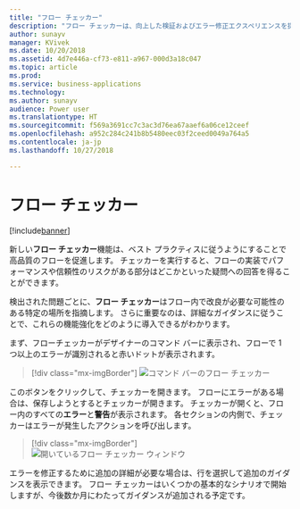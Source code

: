 ```yaml
---
title: "フロー チェッカー"
description: "フロー チェッカーは、向上した検証およびエラー修正エクスペリエンスを提供します。 フロー内のエラーや警告がある場所についてのコンテキスト内ヘルプを取得し、それらのエラーを修正する方法のガイドを参照できます。"
author: sunayv
manager: KVivek
ms.date: 10/20/2018
ms.assetid: 4d7e446a-cf73-e811-a967-000d3a18c047
ms.topic: article
ms.prod: 
ms.service: business-applications
ms.technology: 
ms.author: sunayv
audience: Power user
ms.translationtype: HT
ms.sourcegitcommit: f569a3691cc7c3ac3d76ea67aaef6a06ce12ceef
ms.openlocfilehash: a952c284c241b8b5480eec03f2ceed0049a764a5
ms.contentlocale: ja-jp
ms.lasthandoff: 10/27/2018

---
```

# <a name="flow-checker"></a>フロー チェッカー


[!include[banner](../../includes/banner.md)]

新しい**フロー チェッカー**機能は、ベスト プラクティスに従うようにすることで高品質のフローを促進します。 チェッカーを実行すると、フローの実装でパフォーマンスや信頼性のリスクがある部分はどこかといった疑問への回答を得ることができます。

検出された問題ごとに、**フロー チェッカー**はフロー内で改良が必要な可能性のある特定の場所を指摘します。 さらに重要なのは、詳細なガイダンスに従うことで、これらの機能強化をどのように導入できるがわかります。 

まず、フローチェッカーがデザイナーのコマンド バーに表示され、フローで 1 つ以上のエラーが識別されると赤いドットが表示されます。

> [!div class="mx-imgBorder"]
> ![コマンド バーのフロー チェッカー](media/flow-checker-1.png "コマンド バーのフロー チェッカー")

このボタンをクリックして、チェッカーを開きます。 フローにエラーがある場合は、保存しようとするとチェッカーが開きます。 チェッカーが開くと、フロー内のすべての**エラー**と**警告**が表示されます。 各セクションの内側で、チェッカーはエラーが発生したアクションを呼び出します。

> [!div class="mx-imgBorder"]
> ![開いているフロー チェッカー ウィンドウ](media/flow-checker-2.png "開いているフロー チェッカー ウィンドウ")

エラーを修正するために追加の詳細が必要な場合は、行を選択して追加のガイダンスを表示できます。 フロー チェッカーはいくつかの基本的なシナリオで開始しますが、今後数か月にわたってガイダンスが追加される予定です。


